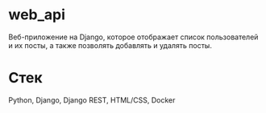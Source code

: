 # web_api
Веб-приложение на Django, которое отображает список пользователей и их посты, а также позволять добавлять и удалять посты.
# Стек
Python, Django, Django REST, HTML/CSS, Docker
